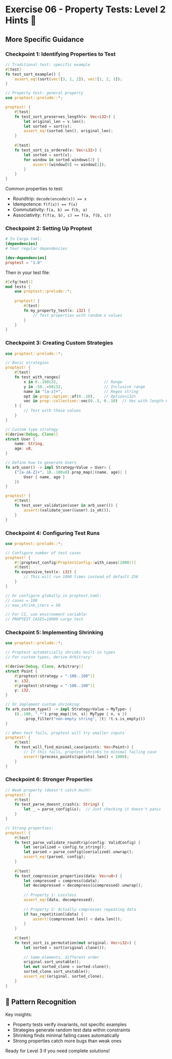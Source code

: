 # Exercise 06 - Property Tests: Level 2 Hints 🌿

## More Specific Guidance

### Checkpoint 1: Identifying Properties to Test
```rust
// Traditional test: specific example
#[test]
fn test_sort_example() {
    assert_eq!(sort(vec![3, 1, 2]), vec![1, 2, 3]);
}

// Property test: general property
use proptest::prelude::*;

proptest! {
    #[test]
    fn test_sort_preserves_length(v: Vec<i32>) {
        let original_len = v.len();
        let sorted = sort(v);
        assert_eq!(sorted.len(), original_len);
    }
    
    #[test]
    fn test_sort_is_ordered(v: Vec<i32>) {
        let sorted = sort(v);
        for window in sorted.windows(2) {
            assert!(window[0] <= window[1]);
        }
    }
}
```

Common properties to test:
- Roundtrip: `decode(encode(x)) == x`
- Idempotence: `f(f(x)) == f(x)`
- Commutativity: `f(a, b) == f(b, a)`
- Associativity: `f(f(a, b), c) == f(a, f(b, c))`

### Checkpoint 2: Setting Up Proptest
```toml
# In Cargo.toml:
[dependencies]
# Your regular dependencies

[dev-dependencies]
proptest = "1.0"
```

Then in your test file:
```rust
#[cfg(test)]
mod tests {
    use proptest::prelude::*;
    
    proptest! {
        #[test]
        fn my_property_test(x: i32) {
            // Test properties with random x values
        }
    }
}
```

### Checkpoint 3: Creating Custom Strategies
```rust
use proptest::prelude::*;

// Basic strategies
proptest! {
    #[test]
    fn test_with_ranges(
        x in 0..100i32,                    // Range
        y in -50..=50i32,                  // Inclusive range
        name in "[a-z]+",                  // Regex string
        opt in prop::option::of(0..10),    // Option<i32>
        vec in prop::collection::vec(0..5, 0..10)  // Vec with length 0-10
    ) {
        // Test with these values
    }
}

// Custom type strategy
#[derive(Debug, Clone)]
struct User {
    name: String,
    age: u8,
}

// Define how to generate Users
fn arb_user() -> impl Strategy<Value = User> {
    ("[a-zA-Z]+", 18..100u8).prop_map(|(name, age)| {
        User { name, age }
    })
}

proptest! {
    #[test]
    fn test_user_validation(user in arb_user()) {
        assert!(validate_user(&user).is_ok());
    }
}
```

### Checkpoint 4: Configuring Test Runs
```rust
use proptest::prelude::*;

// Configure number of test cases
proptest! {
    #![proptest_config(ProptestConfig::with_cases(1000))]
    #[test]
    fn expensive_test(x: i32) {
        // This will run 1000 times instead of default 256
    }
}

// Or configure globally in proptest.toml:
// cases = 100
// max_shrink_iters = 50

// For CI, use environment variable:
// PROPTEST_CASES=10000 cargo test
```

### Checkpoint 5: Implementing Shrinking
```rust
use proptest::prelude::*;

// Proptest automatically shrinks built-in types
// For custom types, derive Arbitrary:

#[derive(Debug, Clone, Arbitrary)]
struct Point {
    #[proptest(strategy = "-100..100")]
    x: i32,
    #[proptest(strategy = "-100..100")]  
    y: i32,
}

// Or implement custom shrinking:
fn arb_custom_type() -> impl Strategy<Value = MyType> {
    (0..100, ".*").prop_map(|(n, s)| MyType { n, s })
        .prop_filter("non-empty string", |t| !t.s.is_empty())
}

// When test fails, proptest will try smaller inputs
proptest! {
    #[test]
    fn test_will_find_minimal_case(points: Vec<Point>) {
        // If this fails, proptest shrinks to minimal failing case
        assert!(process_points(&points).len() < 1000);
    }
}
```

### Checkpoint 6: Stronger Properties
```rust
// Weak property (doesn't catch much):
proptest! {
    #[test]
    fn test_parse_doesnt_crash(s: String) {
        let _ = parse_config(&s);  // Just checking it doesn't panic
    }
}

// Strong properties:
proptest! {
    #[test]
    fn test_parse_validate_roundtrip(config: ValidConfig) {
        let serialized = config.to_string();
        let parsed = parse_config(&serialized).unwrap();
        assert_eq!(parsed, config);
    }
    
    #[test]
    fn test_compression_properties(data: Vec<u8>) {
        let compressed = compress(&data);
        let decompressed = decompress(&compressed).unwrap();
        
        // Property 1: Lossless
        assert_eq!(data, decompressed);
        
        // Property 2: Actually compresses repeating data
        if has_repetition(&data) {
            assert!(compressed.len() < data.len());
        }
    }
    
    #[test]
    fn test_sort_is_permutation(mut original: Vec<i32>) {
        let sorted = sort(original.clone());
        
        // Same elements, different order
        original.sort_unstable();
        let mut sorted_clone = sorted.clone();
        sorted_clone.sort_unstable();
        assert_eq!(original, sorted_clone);
    }
}
```

## 🎯 Pattern Recognition

Key insights:
- Property tests verify invariants, not specific examples
- Strategies generate random test data within constraints
- Shrinking finds minimal failing cases automatically
- Strong properties catch more bugs than weak ones

Ready for Level 3 if you need complete solutions!